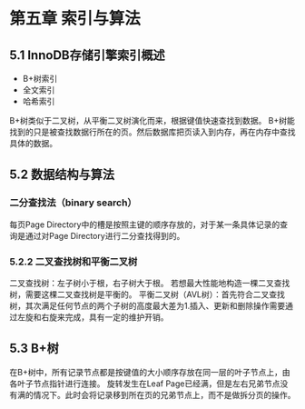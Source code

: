 # 第五章 索引与算法

## 5.1 InnoDB存储引擎索引概述

- B+树索引
- 全文索引
- 哈希索引

B+树类似于二叉树，从平衡二叉树演化而来，根据键值快速查找到数据。
B+树能找到的只是被查找数据行所在的页。然后数据库把页读入到内存，再在内存中查找具体的数据。

## 5.2 数据结构与算法

### 二分查找法（binary search）

每页Page Directory中的槽是按照主键的顺序存放的，对于某一条具体记录的查询是通过对Page Directory进行二分查找得到的。

### 5.2.2 二叉查找树和平衡二叉树

二叉查找树：左子树小于根，右子树大于根。
若想最大性能地构造一棵二叉查找树，需要这棵二叉查找树是平衡的。
平衡二叉树（AVL树）：首先符合二叉查找树，其次满足任何节点的两个子树的高度最大差为1.插入、更新和删除操作需要通过左旋和右旋来完成，具有一定的维护开销。

## 5.3 B+树

在B+树中，所有记录节点都是按键值的大小顺序存放在同一层的叶子节点上，由各叶子节点指针进行连接。
旋转发生在Leaf Page已经满，但是左右兄弟节点没有满的情况下。此时会将记录移到所在页的兄弟节点上，而不是做拆分页的操作。
